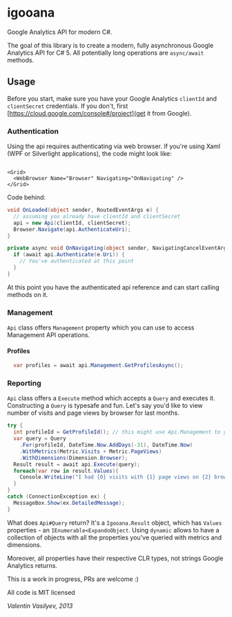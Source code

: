igooana
=======

Google Analytics API for modern C#.

The goal of this library is to create a modern, fully asynchronous Google Analytics API for C# 5.
All potentially long operations are `async/await` methods.

## Usage

Before you start, make sure you have your Google Analytics `clientId` and `clientSecret` credentials. If you don't, first [https://cloud.google.com/console#/project](get it from Google).

### Authentication

Using the api requires authenticating via web browser. If you're using Xaml (WPF or Silverlight applications), the code might look like:

```

<Grid>
  <WebBrowser Name="Browser" Navigating="OnNavigating" />
</Grid>

```

Code behind:

```c#
void OnLoaded(object sender, RoutedEventArgs e) {
  // assuming you already have clientId and clientSecret
  api = new Api(clientId, clientSecret);
  Browser.Navigate(api.AuthenticateUri);
}

private async void OnNavigating(object sender, NavigatingCancelEventArgs e) {
  if (await api.Authenticate(e.Uri)) {
    // You've authenticated at this point
  }
}
```

At this point you have the authenticated api reference and can start calling methods on it.

### Management 

`Api` class offers `Management` property which you can use to access Management API operations.

#### Profiles

```c#
  var profiles = await api.Management.GetProfilesAsync();
```

### Reporting

`Api` class offers a `Execute` method which accepts a `Query` and executes it.
Constructing a `Query` is typesafe and fun. 
Let's say you'd like to view number of visits and page views by browser for last months.

```c#
try {
  int profileId = GetProfileId(); // this might use Api.Management to get all your profiles.
  var query = Query
    .For(profileId, DateTime.Now.AddDays(-31), DateTime.Now)
    .WithMetrics(Metric.Visits + Metric.PageViews)
    .WithDimensions(Dimension.Browser);
  Result result = await api.Execute(query);
  foreach(var row in result.Values){
    Console.WriteLine("I had {0} visits with {1} page views on {2} browser", row.Visits, row.PageViews, row.Browser);
  }
}
catch (ConnectionException ex) {
  MessageBox.Show(ex.DetailedMessage);
}
```

What does `Api#Query` return? It's a `Igooana.Result` object, which has `Values` properties - an `IEnumerable<ExpandoObject`.
Using `dynamic` allows to have a collection of objects with all the properties you've queried with metrics and dimensions.

Moreover, all properties have their respective CLR types, not strings Google Analytics returns.

This is a work in progress, PRs are welcome :)

All code is MIT licensed

_Valentin Vasilyev, 2013_
